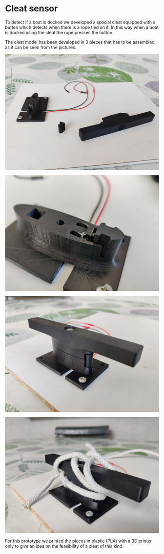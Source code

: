 # Cleat sensor

To detect if a boat is docked we developed a special cleat equipped with a button which detects when there is a rope tied on it. In this way when a boat is docked using the cleat the rope presses the button.

The cleat model has been developed in 3 pieces that has to be assembled as it can be seen from the pictures.

![cleat image 1](../images/cleat_image_1.jpg)

![cleat image 2](../images/cleat_image_2.jpg)

![cleat image 3](../images/cleat_image_3.jpg)

![cleat image 4](../images/cleat_image_4.jpg)

For this prototype we printed the pieces in plastic (PLA) with a 3D printer only to give an idea on the feasibility of a cleat of this kind.